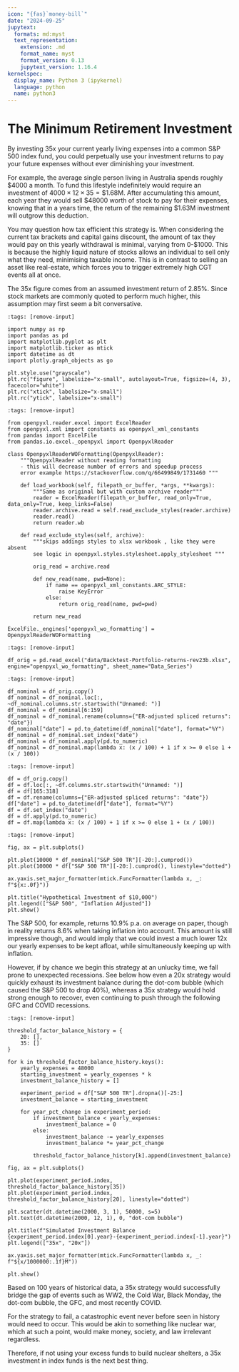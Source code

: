 ```yaml
---
icon: "{fas}`money-bill`"
date: "2024-09-25"
jupytext:
  formats: md:myst
  text_representation:
    extension: .md
    format_name: myst
    format_version: 0.13
    jupytext_version: 1.16.4
kernelspec:
  display_name: Python 3 (ipykernel)
  language: python
  name: python3
---
```


# The Minimum Retirement Investment

By investing 35x your current yearly living expenses into a common S&P 500 index fund, you could perpetually use your investment returns to pay your future expenses without ever diminishing your investment.

For example, the average single person living in Australia spends roughly \$4000 a month. To fund this lifestyle indefinitely would require an investment of $4000 \times 12 \times 35 = \$1.68\text{M}$. After accumulating this amount, each year they would sell \$48000 worth of stock to pay for their expenses, knowing that in a years time, the return of the remaining \$1.63M investment will outgrow this deduction.

You may question how tax efficient this strategy is. When considering the current tax brackets and capital gains discount, the amount of tax they would pay on this yearly withdrawal is minimal, varying from 0-$1000. This is because the highly liquid nature of stocks allows an individual to sell only what they need, minimising taxable income. This is in contrast to selling an asset like real-estate, which forces you to trigger extremely high CGT events all at once.

The 35x figure comes from an assumed investment return of 2.85%. Since stock markets are commonly quoted to perform much higher, this assumption may first seem a bit conversative.

```{code-cell} ipython3
:tags: [remove-input]

import numpy as np
import pandas as pd
import matplotlib.pyplot as plt
import matplotlib.ticker as mtick
import datetime as dt
import plotly.graph_objects as go

plt.style.use("grayscale")
plt.rc("figure", labelsize="x-small", autolayout=True, figsize=(4, 3), facecolor="white")
plt.rc("xtick", labelsize="x-small")
plt.rc("ytick", labelsize="x-small")
```

```{code-cell} ipython3
:tags: [remove-input]

from openpyxl.reader.excel import ExcelReader
from openpyxl.xml import constants as openpyxl_xml_constants
from pandas import ExcelFile
from pandas.io.excel._openpyxl import OpenpyxlReader

class OpenpyxlReaderWOFormatting(OpenpyxlReader):
    """OpenpyxlReader without reading formatting
    - this will decrease number of errors and speedup process
    error example https://stackoverflow.com/q/66499849/1731460 """

    def load_workbook(self, filepath_or_buffer, *args, **kwargs):
        """Same as original but with custom archive reader"""
        reader = ExcelReader(filepath_or_buffer, read_only=True, data_only=True, keep_links=False)
        reader.archive.read = self.read_exclude_styles(reader.archive)
        reader.read()
        return reader.wb

    def read_exclude_styles(self, archive):
        """skips addings styles to xlsx workbook , like they were absent
        see logic in openpyxl.styles.stylesheet.apply_stylesheet """

        orig_read = archive.read

        def new_read(name, pwd=None):
            if name == openpyxl_xml_constants.ARC_STYLE:
                raise KeyError
            else:
                return orig_read(name, pwd=pwd)

        return new_read

ExcelFile._engines['openpyxl_wo_formatting'] = OpenpyxlReaderWOFormatting
```

```{code-cell} ipython3
:tags: [remove-input]

df_orig = pd.read_excel("data/Backtest-Portfolio-returns-rev23b.xlsx", engine="openpyxl_wo_formatting", sheet_name="Data_Series")
```

```{code-cell} ipython3
:tags: [remove-input]

df_nominal = df_orig.copy()
df_nominal = df_nominal.loc[:, ~df_nominal.columns.str.startswith("Unnamed: ")]
df_nominal = df_nominal[6:159]
df_nominal = df_nominal.rename(columns={"ER-adjusted spliced returns": "date"})
df_nominal["date"] = pd.to_datetime(df_nominal["date"], format="%Y")
df_nominal = df_nominal.set_index("date")
df_nominal = df_nominal.apply(pd.to_numeric)
df_nominal = df_nominal.map(lambda x: (x / 100) + 1 if x >= 0 else 1 + (x / 100))
```

```{code-cell} ipython3
:tags: [remove-input]

df = df_orig.copy()
df = df.loc[:, ~df.columns.str.startswith("Unnamed: ")]
df = df[165:318]
df = df.rename(columns={"ER-adjusted spliced returns": "date"})
df["date"] = pd.to_datetime(df["date"], format="%Y")
df = df.set_index("date")
df = df.apply(pd.to_numeric)
df = df.map(lambda x: (x / 100) + 1 if x >= 0 else 1 + (x / 100))
```

```{code-cell} ipython3
:tags: [remove-input]

fig, ax = plt.subplots()

plt.plot(10000 * df_nominal["S&P 500 TR"][-20:].cumprod())
plt.plot(10000 * df["S&P 500 TR"][-20:].cumprod(), linestyle="dotted")

ax.yaxis.set_major_formatter(mtick.FuncFormatter(lambda x, _: f"${x:.0f}"))

plt.title("Hypothetical Investment of $10,000")
plt.legend(["S&P 500", "Inflation Adjusted"])
plt.show()
```

The S&P 500, for example, returns 10.9% p.a. on average on paper, though in reality returns 8.6% when taking inflation into account. This amount is still impressive though, and would imply that we could invest a much lower 12x our yearly expenses to be kept afloat, while simultaneously keeping up with inflation.

However, if by chance we begin this strategy at an unlucky time, we fall prone to unexpected recessions. See below how even a 20x strategy would quickly exhaust its investment balance during the dot-com bubble (which caused the S&P 500 to drop 40%), whereas a 35x strategy would hold strong enough to recover, even continuing to push through the following GFC and COVID recessions.

```{code-cell} ipython3
:tags: [remove-input]

threshold_factor_balance_history = {
    20: [],
    35: []
}

for k in threshold_factor_balance_history.keys():
    yearly_expenses = 48000
    starting_investment = yearly_expenses * k
    investment_balance_history = []
    
    experiment_period = df["S&P 500 TR"].dropna()[-25:]
    investment_balance = starting_investment
    
    for year_pct_change in experiment_period:
        if investment_balance < yearly_expenses:
            investment_balance = 0
        else:
            investment_balance -= yearly_expenses
            investment_balance *= year_pct_change
    
        threshold_factor_balance_history[k].append(investment_balance)

fig, ax = plt.subplots()

plt.plot(experiment_period.index, threshold_factor_balance_history[35])
plt.plot(experiment_period.index, threshold_factor_balance_history[20], linestyle="dotted")

plt.scatter(dt.datetime(2000, 3, 1), 50000, s=5)
plt.text(dt.datetime(2000, 12, 1), 0, "dot-com bubble")

plt.title(f"Simulated Investment Balance {experiment_period.index[0].year}-{experiment_period.index[-1].year}")
plt.legend(["35x", "20x"])

ax.yaxis.set_major_formatter(mtick.FuncFormatter(lambda x, _: f"${x/1000000:.1f}M"))

plt.show()
```

Based on 100 years of historical data, a 35x strategy would successfully bridge the gap of events such as WW2, the Cold War, Black Monday, the dot-com bubble, the GFC, and most recently COVID.

For the strategy to fail, a catastrophic event never before seen in history would need to occur. This would be akin to something like nuclear war, which at such a point, would make money, society, and law irrelevant regardless.

Therefore, if not using your excess funds to build nuclear shelters, a 35x investment in index funds is the next best thing.
